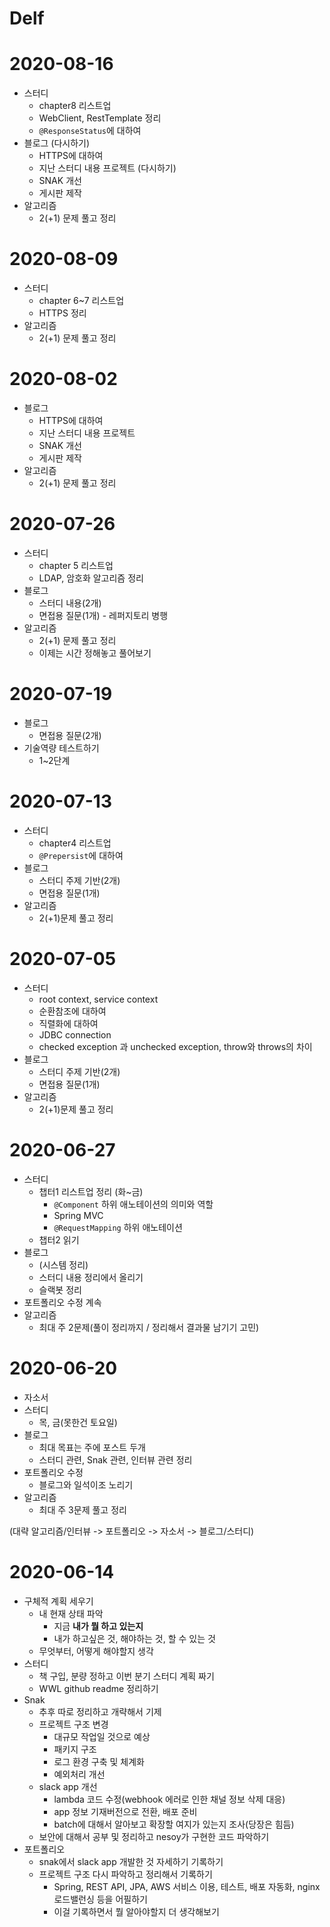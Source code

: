 # Delf

# 2020-08-16
- 스터디
  - chapter8 리스트업
  - WebClient, RestTemplate 정리
  - `@ResponseStatus`에 대하여
- 블로그 (다시하기)
  - HTTPS에 대하여
  - 지난 스터디 내용
프로젝트 (다시하기)
  - SNAK 개선
  - 게시판 제작
- 알고리즘
  - 2(+1) 문제 풀고 정리

# 2020-08-09
- 스터디
  - chapter 6~7 리스트업
  - HTTPS 정리
- 알고리즘
  - 2(+1) 문제 풀고 정리

# 2020-08-02
- 블로그
  - HTTPS에 대하여
  - 지난 스터디 내용
프로젝트
  - SNAK 개선
  - 게시판 제작
- 알고리즘
  - 2(+1) 문제 풀고 정리

# 2020-07-26
- 스터디
  - chapter 5 리스트업
  - LDAP, 암호화 알고리즘 정리
- 블로그
  - 스터디 내용(2개)
  - 면접용 질문(1개) - 레퍼지토리 병행
- 알고리즘
  - 2(+1) 문제 풀고 정리
  - 이제는 시간 정해놓고 풀어보기
  
# 2020-07-19
- 블로그
  - 면접용 질문(2개)
- 기술역량 테스트하기
  - 1~2단계

# 2020-07-13
- 스터디
    - chapter4 리스트업
    - `@Prepersist`에 대하여
- 블로그
  - 스터디 주제 기반(2개)
  - 면접용 질문(1개)
- 알고리즘
  - 2(+1)문제 풀고 정리
  
# 2020-07-05
- 스터디
    - root context, service context
    - 순환참조에 대하여
    - 직렬화에 대하여
    - JDBC connection
    - checked exception 과 unchecked exception, throw와 throws의 차이
- 블로그
  - 스터디 주제 기반(2개)
  - 면접용 질문(1개)
- 알고리즘
  - 2(+1)문제 풀고 정리

# 2020-06-27
- 스터디 
  - 챕터1 리스트업 정리 (화~금)
    - `@Component` 하위 애노테이션의 의미와 역할 
    - Spring MVC
    - `@RequestMapping` 하위 애노테이션
  - 챕터2 읽기
- 블로그
  - (시스템 정리)
  - 스터디 내용 정리에서 올리기
  - 슬랙봇 정리
- 포트폴리오 수정 계속
- 알고리즘
  - 최대 주 2문제(풀이 정리까지 / 정리해서 결과물 남기기 고민)


# 2020-06-20
- 자소서
- 스터디
  - 목, 금(못한건 토요일)
- 블로그
  - 최대 목표는 주에 포스트 두개
  - 스터디 관련, Snak 관련, 인터뷰 관련 정리
- 포트폴리오 수정
  - 블로그와 일석이조 노리기
- 알고리즘
  - 최대 주 3문제 풀고 정리

(대략 알고리즘/인터뷰 -> 포트폴리오 -> 자소서 -> 블로그/스터디)


# 2020-06-14
- 구체적 계획 세우기
  - 내 현재 상태 파악
    - 지금 **내가 뭘 하고 있는지**
    - 내가 하고싶은 것, 해야하는 것, 할 수 있는 것
  - 무엇부터, 어떻게 해야할지 생각
- 스터디
  - 책 구입, 분량 정하고 이번 분기 스터디 계획 짜기
  - WWL github readme 정리하기
- Snak
  - 추후 따로 정리하고 개략해서 기제
  - 프로젝트 구조 변경
    - 대규모 작업일 것으로 예상
    - 패키지 구조
    - 로그 환경 구축 및 체계화
    - 예외처리 개선
  - slack app 개선
    - lambda 코드 수정(webhook 에러로 인한 채널 정보 삭제 대응)
    - app 정보 기재버전으로 전환, 배포 준비
    - batch에 대해서 알아보고 확장할 여지가 있는지 조사(당장은 힘듬)
  - 보안에 대해서 공부 및 정리하고 nesoy가 구현한 코드 파악하기
- 포트폴리오
  - snak에서 slack app 개발한 것 자세하기 기록하기
  - 프로젝트 구조 다시 파악하고 정리해서 기록하기
    - Spring, REST API, JPA, AWS 서비스 이용, 테스트, 배포 자동화, nginx 로드밸런싱 등을 어필하기
    - 이걸 기록하면서 뭘 알아야할지 더 생각해보기
